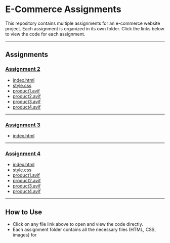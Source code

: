 # E-Commerce Assignments

This repository contains multiple assignments for an e-commerce website project. Each assignment is organized in its own folder. Click the links below to view the code for each assignment.

---

## Assignments

### [Assignment 2](assignment2/index.html)
- [index.html](assignment2/index.html)
- [style.css](assignment2/style.css)
- [product1.avif](assignment2/product1.avif)
- [product2.avif](assignment2/product2.avif)
- [product3.avif](assignment2/product3.avif)
- [product4.avif](assignment2/product4.avif)

---

### [Assignment 3](assignment3/index.html)
- [index.html](assignment3/index.html)

---

### [Assignment 4](assignment4/index.html)
- [index.html](assignment4/index.html)
- [style.css](assignment4/style.css)
- [product1.avif](assignment4/product1.avif)
- [product2.avif](assignment4/product2.avif)
- [product3.avif](assignment4/product3.avif)
- [product4.avif](assignment4/product4.avif)

---

## How to Use

- Click on any file link above to open and view the code directly.
- Each assignment folder contains all the necessary files (HTML, CSS, images) for
